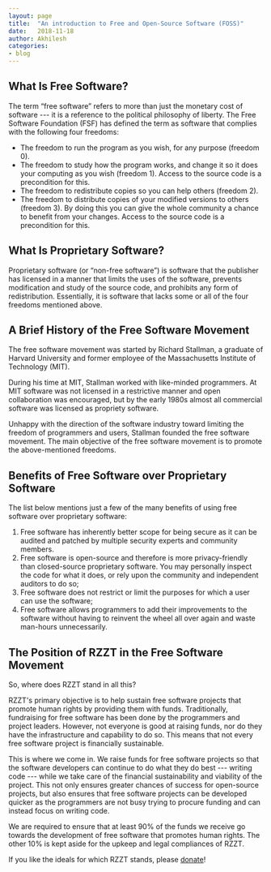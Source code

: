 ```yaml
---
layout: page
title:  "An introduction to Free and Open-Source Software (FOSS)"
date:   2018-11-18
author: Akhilesh
categories:
- blog
---
```


## What Is Free Software?

The term “free software” refers to more than just the monetary cost of software --- it is a reference to the political philosophy of liberty. The Free Software Foundation (FSF) has defined the term as software that complies with the following four freedoms:

- The freedom to run the program as you wish, for any purpose (freedom 0).
- The freedom to study how the program works, and change it so it does your computing as you wish (freedom 1). Access to the source code is a precondition for this.
- The freedom to redistribute copies so you can help others (freedom 2).
- The freedom to distribute copies of your modified versions to others (freedom 3). By doing this you can give the whole community a chance to benefit from your changes. Access to the source code is a precondition for this.

## What Is Proprietary Software?

Proprietary software (or “non-free software”) is software that the publisher has licensed in a manner that limits the uses of the software, prevents modification and study of the source code, and prohibits any form of redistribution. Essentially, it is software that lacks some or all of the four freedoms mentioned above.

## A Brief History of the Free Software Movement

The free software movement was started by Richard Stallman, a graduate of Harvard University and former employee of the Massachusetts Institute of Technology (MIT).

During his time at MIT, Stallman worked with like-minded programmers. At MIT software was not licensed in a restrictive manner and open collaboration was encouraged, but by the early 1980s almost all commercial software was licensed as propriety software.

Unhappy with the direction of the software industry toward limiting the freedom of programmers and users, Stallman founded the free software movement. The main objective of the free software movement is to promote the above-mentioned freedoms.

## Benefits of Free Software over Proprietary Software

The list below mentions just a few of the many benefits of using free software over proprietary software:

1. Free software has inherently better scope for being secure as it can be audited and patched by multiple security experts and community members.
2. Free software is open-source and therefore is more privacy-friendly than closed-source proprietary software. You may personally inspect the code for what it does, or rely upon the community and independent auditors to do so;
3. Free software does not restrict or limit the purposes for which a user can use the software;
4. Free software allows programmers to add their improvements to the software without having to reinvent the wheel all over again and waste man-hours unnecessarily.

## The Position of RZZT in the Free Software Movement

So, where does RZZT stand in all this?

RZZT's primary objective is to help sustain free software projects that promote human rights by providing them with funds. Traditionally, fundraising for free software has been done by the programmers and project leaders. However, not everyone is good at raising funds, nor do they have the infrastructure and capability to do so. This means that not every free software project is financially sustainable.

This is where we come in. We raise funds for free software projects so that the software developers can continue to do what they do best --- writing code --- while we take care of the financial sustainability and viability of the project. This not only ensures greater chances of success for open-source projects, but also ensures that free software projects can be developed quicker as the programmers are not busy trying to procure funding and can instead focus on writing code.

We are required to ensure that at least 90% of the funds we receive go towards the development of free software that promotes human rights. The other 10% is kept aside for the upkeep and legal compliances of RZZT.

If you like the ideals for which RZZT stands, please [donate](https://rzzt.io/donate/)!
